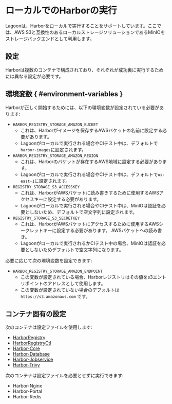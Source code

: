 # ローカルでのHarborの実行

Lagoonは、Harborをローカルで実行することをサポートしています。ここでは、AWS S3と互換性のあるローカルストレージソリューションであるMinIOをストレージバックエンドとして利用します。

## 設定

Harborは複数のコンテナで構成されており、それぞれが成功裏に実行するためには異なる設定が必要です。

## 環境変数 { #environment-variables }

Harborが正しく開始するためには、以下の環境変数が設定されている必要があります:

* `HARBOR_REGISTRY_STORAGE_AMAZON_BUCKET`
  * これは、Harborがイメージを保存するAWSバケットの名前に設定する必要があります。
  * Lagoonがローカルで実行される場合やCIテスト中は、デフォルトで`harbor-images`に設定されます。
* `HARBOR_REGISTRY_STORAGE_AMAZON_REGION`
  * これは、Harborのバケットが存在するAWS地域に設定する必要があります。
  * Lagoonがローカルで実行される場合やCIテスト中は、デフォルトで`us-east-1`に設定されます。
* `REGISTRY_STORAGE_S3_ACCESSKEY`
  * これは、HarborがAWSバケットに読み書きするために使用するAWSアクセスキーに設定する必要があります。
  * Lagoonがローカルで実行される場合やCIテスト中は、MinIOは認証を必要としないため、デフォルトで空文字列に設定されます。
* `REGISTRY_STORAGE_S3_SECRETKEY`
  * これは、HarborがAWSバケットにアクセスするために使用するAWSシークレットキーに設定する必要があります。 AWSバケットへの読み書き。
  * Lagoonがローカルで実行されるかCIテスト中の場合、MinIOは認証を必要としないためデフォルトで空文字列になります。

必要に応じて次の環境変数を設定できます:

* `HARBOR_REGISTRY_STORAGE_AMAZON_ENDPOINT`
  * この変数が設定されている場合、Harborレジストリはその値をs3エントリポイントのアドレスとして使用します。
  * この変数が設定されていない場合のデフォルトは `https://s3.amazonaws.com` です。

## コンテナ固有の設定

次のコンテナは設定ファイルを使用します:

* [HarborRegistry](harborregistry.md)
* [HarborRegistryCtl](harborregistryctl.md)
* [Harbor-Core](harbor-core.md)
* [Harbor-Database](harbor-database.md)
* [Harbor-Jobservice](harbor-jobservice.md)
* [Harbor-Trivy](harbor-trivy.md)

次のコンテナは設定ファイルを必要とせずに実行できます:

* Harbor-Nginx
* Harbor-Portal
* Harbor-Redis
